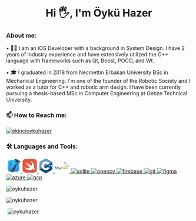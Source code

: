 <h1 align="center">Hi 🖐️, I'm Öykü Hazer </h1>
<h3 align="left">About me:</h3>
<p align="left">• 👩‍💻 I am an iOS Developer with a background in System Design. I have 2 years of industry experience and have extensively utilized the C++ language with frameworks such as Qt, Boost, POCO, and Wt. </p>
<p align="left">• 🎓 I graduated in 2018 from Necmettin Erbakan University BSc in Mechanical Engineering. I'm one of the founder of the Robotic Society and I worked as a tutor for C++ and robotic arm design. I have been currently pursuing a thesis-based MSc in Computer Engineering at Gebze Technical University. </p>
<h3 align="left">📫 How to Reach me:</h3>
<p align="left">
<a href="https://linkedin.com/in/ekincioykuhazer" target="_blank"><img align="center" src="https://raw.githubusercontent.com/rahuldkjain/github-profile-readme-generator/master/src/images/icons/Social/linked-in-alt.svg" alt="ekincioykuhazer" height="30" width="40" /></a>
</p>
<h3 align="left">🛠 Languages and Tools:</h3>
<p align="left"> 
    <a href="https://developer.apple.com/xcode/" target="_blank" rel="noreferrer"> <img src="https://raw.githubusercontent.com/devicons/devicon/master/icons/xcode/xcode-original.svg" alt="xcode" width="40" height="40"/> </a>
  <a href="https://developer.apple.com/swift/" target="_blank" rel="noreferrer"> <img src="https://raw.githubusercontent.com/devicons/devicon/master/icons/swift/swift-original.svg" alt="swift" width="40" height="40"/> </a>
  <a href="https://www.w3schools.com/cpp/" target="_blank" rel="noreferrer"> <img src="https://raw.githubusercontent.com/devicons/devicon/master/icons/cplusplus/cplusplus-original.svg" alt="cplusplus" width="40" height="40"/> </a>
  <a href="https://www.mysql.com/" target="_blank" rel="noreferrer"> <img src="https://raw.githubusercontent.com/devicons/devicon/master/icons/mysql/mysql-original-wordmark.svg" alt="mysql" width="40" height="40"/> </a>
  <a href="https://www.sqlite.org/" target="_blank" rel="noreferrer"> <img src="https://www.vectorlogo.zone/logos/sqlite/sqlite-icon.svg" alt="sqlite" width="40" height="40"/> </a>
  <a href="https://opencv.org/" target="_blank" rel="noreferrer"> <img src="https://www.vectorlogo.zone/logos/opencv/opencv-icon.svg" alt="opencv" width="40" height="40"/> </a>
  <a href="https://firebase.google.com/" target="_blank" rel="noreferrer"> <img src="https://www.vectorlogo.zone/logos/firebase/firebase-icon.svg" alt="firebase" width="40" height="40"/> </a>
  <a href="https://git-scm.com/" target="_blank" rel="noreferrer"> <img src="https://www.vectorlogo.zone/logos/git-scm/git-scm-icon.svg" alt="git" width="40" height="40"/> </a>
  <a href="https://www.figma.com/" target="_blank" rel="noreferrer"> <img src="https://www.vectorlogo.zone/logos/figma/figma-icon.svg" alt="figma" width="40" height="40"/> </a>
  <a href="https://azure.microsoft.com/en-in/" target="_blank" rel="noreferrer"> <img src="https://www.vectorlogo.zone/logos/microsoft_azure/microsoft_azure-icon.svg" alt="azure" width="40" height="40"/> </a>
  <a href="https://cloud.google.com" target="_blank" rel="noreferrer"> <img src="https://www.vectorlogo.zone/logos/google_cloud/google_cloud-icon.svg" alt="gcp" width="40" height="40"/> </a>
<p align="left"><img src="https://github-readme-streak-stats.herokuapp.com/?user=oykuhazer&theme=dark" alt="oykuhazer" /></p>
<p align="left"><img src="https://github-readme-stats.vercel.app/api/top-langs?username=oykuhazer&show_icons=true&locale=en&layout=compact&theme=dark" alt="oykuhazer" /></p>
<p align="left">&nbsp;<img src="https://github-readme-stats.vercel.app/api?username=oykuhazer&show_icons=true&locale=en&theme=dark" alt="oykuhazer" /></p>

